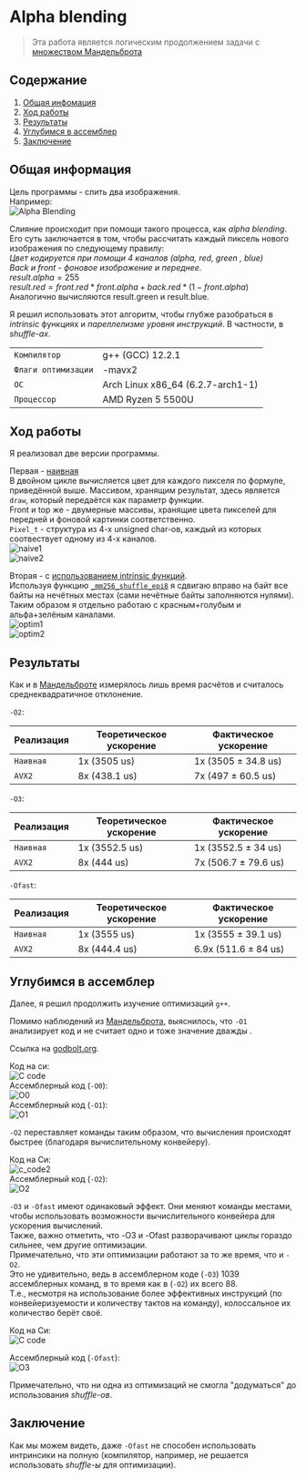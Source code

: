 # Alpha blending
> Эта работа является логическим продолжением задачи с [множеством Мандельброта](https://github.com/ThreadJava800/Mandelbrot)

## Содержание
1. [Общая инфомация](#general)
2. [Ход работы](#progress)
3. [Результаты](#compare)
4. [Углубимся в ассемблер](#assemble)
5. [Заключение](#conclusion)

## Общая информация <a name="general"></a>
Цель программы - слить два изображения. \
Например:\
![Alpha Blending](https://github.com/ThreadJava800/AlphaBlending/blob/main/readmepics/result.png)

Слияние происходит при помощи такого процесса, как <em>alpha blending</em>.\
Его суть заключается в том, чтобы рассчитать каждый пиксель нового изображения по следующему правилу:\
*Цвет кодируется при помощи 4 каналов (alpha, red, green , blue)*\
*Back и front - фоновое изображение и переднее.*\
$result.alpha = 255$\
$result.red = front.red * front.alpha + back.red * (1 - front.alpha)$\
Аналогично вычисляются result.green и result.blue.


Я решил использовать этот алгоритм, чтобы глубже разобраться в <em>intrinsic</em> функциях и <em>пареллелизме уровня инструкций</em>. В частности, в <em>shuffle-ах</em>. 


|  |  |
| --- | --- |
| `Компилятор` | g++ (GCC) 12.2.1 |
| `Флаги оптимизации` | -mavx2
| `ОС` | Arch Linux x86_64 (6.2.7-arch1-1)|
| `Процессор` | AMD Ryzen 5 5500U

## Ход работы <a name="progress"></a>

Я реализовал две версии программы.

Первая - [наивная](https://github.com/ThreadJava800/AlphaBlending/blob/main/naive.cpp)\
В двойном цикле вычисляется цвет для каждого пикселя по формуле, приведённой выше. Массивом, хранящим результат, здесь является `draw`, который передаётся как параметр функции.\
Front и top же - двумерные массивы, хранящие цвета пикселей для передней и фоновой картинки соответственно.\
`Pixel_t` - структура из 4-х unsigned char-ов, каждый из которых соотвествует одному из 4-х каналов.\
![naive1](https://github.com/ThreadJava800/AlphaBlending/blob/main/readmepics/naive1.png)\
![naive2](https://github.com/ThreadJava800/AlphaBlending/blob/main/readmepics/naive2.png)

Вторая - с [использованием intrinsic функций](https://github.com/ThreadJava800/AlphaBlending/blob/main/optim1.cpp).\
Используя функцию [`_mm256_shuffle_epi8`](https://www.laruence.com/sse/#text=_mm256_shuffle_epi8&expand=5156) я сдвигаю вправо на байт все байты на нечётных местах (сами нечётные байты заполняются нулями). Таким образом я отдельно работаю с красным+голубым и альфа+зелёным каналами.\
![optim1](https://github.com/ThreadJava800/AlphaBlending/blob/main/readmepics/optim1.png)\
![optim2](https://github.com/ThreadJava800/AlphaBlending/blob/main/readmepics/optim2.png)

## Результаты <a name="compare"></a>

Как и в [Мандельброте](https://github.com/ThreadJava800/Mandelbrot) измерялось лишь время расчётов и считалось среднеквадратичное отклонение.

`-O2`:

| Реализация | Теоретическое ускорение | Фактическое ускорение |
| --- | --- | --- |
| `Наивная` | 1x (3505 us) | 1x (3505 ± 34.8 us) |
| `AVX2` | 8x (438.1 us) | 7x (497 ± 60.5 us) |

`-O3`:

| Реализация | Теоретическое ускорение | Фактическое ускорение |
| --- | --- | --- |
| `Наивная` | 1x (3552.5 us) | 1x (3552.5 ± 34 us) |
| `AVX2` | 8x (444 us) | 7x (506.7 ± 79.6 us) |

`-Ofast`:

| Реализация | Теоретическое ускорение | Фактическое ускорение |
| --- | --- | --- |
| `Наивная` | 1x (3555 us) | 1x (3555 ± 39.1 us) |
| `AVX2` | 8x (444.4 us) | 6.9x (511.6 ± 84 us) |

## Углубимся в ассемблер <a name="assemble"></a>
Далее, я решил продолжить изучение оптимизаций `g++`.

Помимо наблюдений из [Мандельброта](https://github.com/ThreadJava800/Mandelbrot), выяснилось, что `-O1` анализирует код и не считает одно и тоже значение дважды .

Ссылка на [godbolt.org](https://godbolt.org/z/eoa9Kc49v).

Код на си:\
![C code](https://github.com/ThreadJava800/AlphaBlending/blob/main/readmepics/c_code.png)\
Ассемблерный код (`-O0`):\
![O0](https://github.com/ThreadJava800/AlphaBlending/blob/main/readmepics/o0.png)\
Ассемблерный код (`-O1`):\
![O1](https://github.com/ThreadJava800/AlphaBlending/blob/main/readmepics/o1.png)

`-O2` переставляет команды таким образом, что вычисления происходят быстрее (благодаря вычислительному конвейеру). 

Код на Си:\
![c_code2](https://github.com/ThreadJava800/AlphaBlending/blob/main/readmepics/c_code2.png)\
Ассемблерный код (`-O2`):\
![O2](https://github.com/ThreadJava800/AlphaBlending/blob/main/readmepics/o2.png)

`-O3` и `-Ofast` имеют одинаковый эффект.
Они меняют команды местами, чтобы использовать возможности вычислительного конвейера для ускорения вычислений.\
Также, важно отметить, что -O3 и -Ofast разворачивают циклы гораздо сильнее, чем другие оптимизации.\
Примечательно, что эти оптимизации работают за то же время, что и `-O2`.\
Это не удивительно, ведь в ассемблерном коде (`-O3`) 1039 ассемблерных команд, в то время как в (`-O2`) их всего 88.\
Т.е., несмотря на использование более эффективных инструкций (по конвейеризуемости и количеству тактов на команду), колоссальное их количество берёт своё.

Код на Си:\
![C code](https://github.com/ThreadJava800/AlphaBlending/blob/main/readmepics/c_code3.png)

Ассемблерный код (`-Ofast`):\
![O3](https://github.com/ThreadJava800/AlphaBlending/blob/main/readmepics/o3.png)

Примечательно, что ни одна из оптимизаций не смогла "додуматься" до использования <em>shuffle-ов</em>.

## Заключение <a name="conclusion"></a>
Как мы можем видеть, даже `-Ofast` не способен использовать интринсики на полную (компилятор, например, не решается использовать <em>shuffle-ы</em> для оптимизации).
